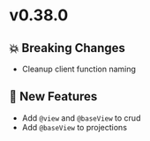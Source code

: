 # v0.38.0

## :boom: Breaking Changes

- Cleanup client function naming

## :gift: New Features

- Add `@view` and `@baseView` to crud
- Add `@baseView` to projections

